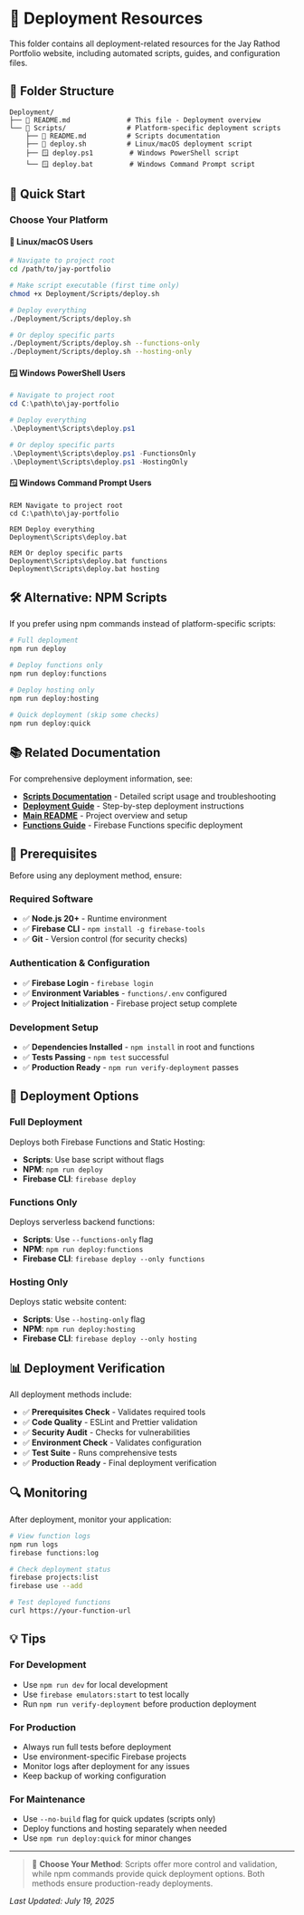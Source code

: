 # 🚀 Deployment Resources

This folder contains all deployment-related resources for the Jay Rathod Portfolio website, including automated scripts, guides, and configuration files.

## 📁 Folder Structure

```
Deployment/
├── 📄 README.md              # This file - Deployment overview
└── 📁 Scripts/               # Platform-specific deployment scripts
    ├── 📄 README.md          # Scripts documentation
    ├── 🐧 deploy.sh          # Linux/macOS deployment script
    ├── 🪟 deploy.ps1         # Windows PowerShell script  
    └── 🪟 deploy.bat         # Windows Command Prompt script
```

## 🎯 Quick Start

### Choose Your Platform

#### 🐧 **Linux/macOS Users**
```bash
# Navigate to project root
cd /path/to/jay-portfolio

# Make script executable (first time only)
chmod +x Deployment/Scripts/deploy.sh

# Deploy everything
./Deployment/Scripts/deploy.sh

# Or deploy specific parts
./Deployment/Scripts/deploy.sh --functions-only
./Deployment/Scripts/deploy.sh --hosting-only
```

#### 🪟 **Windows PowerShell Users**
```powershell
# Navigate to project root
cd C:\path\to\jay-portfolio

# Deploy everything
.\Deployment\Scripts\deploy.ps1

# Or deploy specific parts
.\Deployment\Scripts\deploy.ps1 -FunctionsOnly
.\Deployment\Scripts\deploy.ps1 -HostingOnly
```

#### 🪟 **Windows Command Prompt Users**
```batch
REM Navigate to project root
cd C:\path\to\jay-portfolio

REM Deploy everything
Deployment\Scripts\deploy.bat

REM Or deploy specific parts
Deployment\Scripts\deploy.bat functions
Deployment\Scripts\deploy.bat hosting
```

## 🛠️ Alternative: NPM Scripts

If you prefer using npm commands instead of platform-specific scripts:

```bash
# Full deployment
npm run deploy

# Deploy functions only
npm run deploy:functions

# Deploy hosting only  
npm run deploy:hosting

# Quick deployment (skip some checks)
npm run deploy:quick
```

## 📚 Related Documentation

For comprehensive deployment information, see:

- **[Scripts Documentation](./Scripts/README.md)** - Detailed script usage and troubleshooting
- **[Deployment Guide](../Documentation/DEPLOYMENT_GUIDE.md)** - Step-by-step deployment instructions
- **[Main README](../README.md)** - Project overview and setup
- **[Functions Guide](../Documentation/FUNCTIONS_README.md)** - Firebase Functions specific deployment

## 🔧 Prerequisites

Before using any deployment method, ensure:

### Required Software
- ✅ **Node.js 20+** - Runtime environment
- ✅ **Firebase CLI** - `npm install -g firebase-tools`
- ✅ **Git** - Version control (for security checks)

### Authentication & Configuration
- ✅ **Firebase Login** - `firebase login`
- ✅ **Environment Variables** - `functions/.env` configured
- ✅ **Project Initialization** - Firebase project setup complete

### Development Setup
- ✅ **Dependencies Installed** - `npm install` in root and functions
- ✅ **Tests Passing** - `npm test` successful
- ✅ **Production Ready** - `npm run verify-deployment` passes

## 🚀 Deployment Options

### Full Deployment
Deploys both Firebase Functions and Static Hosting:
- **Scripts**: Use base script without flags
- **NPM**: `npm run deploy`
- **Firebase CLI**: `firebase deploy`

### Functions Only
Deploys serverless backend functions:
- **Scripts**: Use `--functions-only` flag
- **NPM**: `npm run deploy:functions`  
- **Firebase CLI**: `firebase deploy --only functions`

### Hosting Only
Deploys static website content:
- **Scripts**: Use `--hosting-only` flag
- **NPM**: `npm run deploy:hosting`
- **Firebase CLI**: `firebase deploy --only hosting`

## 📊 Deployment Verification

All deployment methods include:
- ✅ **Prerequisites Check** - Validates required tools
- ✅ **Code Quality** - ESLint and Prettier validation
- ✅ **Security Audit** - Checks for vulnerabilities
- ✅ **Environment Check** - Validates configuration
- ✅ **Test Suite** - Runs comprehensive tests
- ✅ **Production Ready** - Final deployment verification

## 🔍 Monitoring

After deployment, monitor your application:

```bash
# View function logs
npm run logs
firebase functions:log

# Check deployment status
firebase projects:list
firebase use --add

# Test deployed functions
curl https://your-function-url
```

## 💡 Tips

### For Development
- Use `npm run dev` for local development
- Use `firebase emulators:start` to test locally
- Run `npm run verify-deployment` before production deployment

### For Production
- Always run full tests before deployment
- Use environment-specific Firebase projects
- Monitor logs after deployment for any issues
- Keep backup of working configuration

### For Maintenance
- Use `--no-build` flag for quick updates (scripts only)
- Deploy functions and hosting separately when needed
- Use `npm run deploy:quick` for minor changes

---

> 🎯 **Choose Your Method**: Scripts offer more control and validation, while npm commands provide quick deployment options. Both methods ensure production-ready deployments.

*Last Updated: July 19, 2025*
